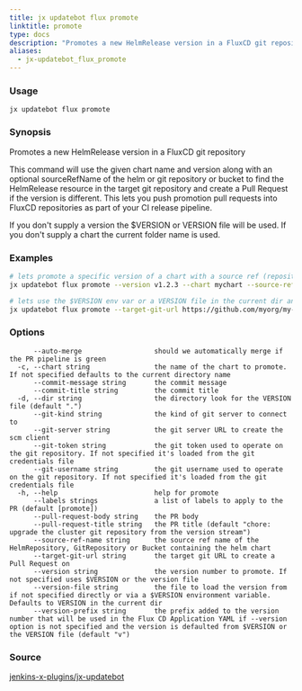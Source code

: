```yaml
---
title: jx updatebot flux promote
linktitle: promote
type: docs
description: "Promotes a new HelmRelease version in a FluxCD git repository"
aliases:
  - jx-updatebot_flux_promote
---
```


### Usage

```
jx updatebot flux promote
```

### Synopsis

Promotes a new HelmRelease version in a FluxCD git repository 

This command will use the given chart name and version along with an optional sourceRefName of the helm or git repository or bucket to find the HelmRelease resource in the target git repository and create a Pull Request if the version is different. This lets you push promotion pull requests into FluxCD repositories as part of your CI release pipeline. 

If you don't supply a version the $VERSION or VERSION file will be used. If you don't supply a chart the current folder name is used.

### Examples

  ```bash
  # lets promote a specific version of a chart with a source ref (repository) name to a git repo
  jx updatebot flux promote --version v1.2.3 --chart mychart --source-ref-name myrepo --target-git-url https://github.com/myorg/my-flux-repo.git
  
  # lets use the $VERSION env var or a VERSION file in the current dir and detect the chart name from the current folder
  jx updatebot flux promote --target-git-url https://github.com/myorg/my-flux-repo.git

  ```
### Options

```
      --auto-merge                  should we automatically merge if the PR pipeline is green
  -c, --chart string                the name of the chart to promote. If not specified defaults to the current directory name
      --commit-message string       the commit message
      --commit-title string         the commit title
  -d, --dir string                  the directory look for the VERSION file (default ".")
      --git-kind string             the kind of git server to connect to
      --git-server string           the git server URL to create the scm client
      --git-token string            the git token used to operate on the git repository. If not specified it's loaded from the git credentials file
      --git-username string         the git username used to operate on the git repository. If not specified it's loaded from the git credentials file
  -h, --help                        help for promote
      --labels strings              a list of labels to apply to the PR (default [promote])
      --pull-request-body string    the PR body
      --pull-request-title string   the PR title (default "chore: upgrade the cluster git repository from the version stream")
      --source-ref-name string      the source ref name of the HelmRepository, GitRepository or Bucket containing the helm chart
      --target-git-url string       the target git URL to create a Pull Request on
      --version string              the version number to promote. If not specified uses $VERSION or the version file
      --version-file string         the file to load the version from if not specified directly or via a $VERSION environment variable. Defaults to VERSION in the current dir
      --version-prefix string       the prefix added to the version number that will be used in the Flux CD Application YAML if --version option is not specified and the version is defaulted from $VERSION or the VERSION file (default "v")
```



### Source

[jenkins-x-plugins/jx-updatebot](https://github.com/jenkins-x-plugins/jx-updatebot)
